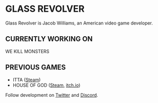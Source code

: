 # GLASS REVOLVER

Glass Revolver is Jacob Williams, an American video game developer.

## CURRENTLY WORKING ON

WE KILL MONSTERS

## PREVIOUS GAMES

* ITTA ([Steam](https://store.steampowered.com/app/775580/ITTA/))
* HOUSE OF GOD ([Steam](https://store.steampowered.com/app/1457980/HOUSE_OF_GOD/), [itch.io](https://glass-revolver.itch.io/house-of-god))

Follow development on [Twitter](https://twitter.com/Glass__Revolver) and [Discord](https://discord.gg/N5MyCGzzJ6).

